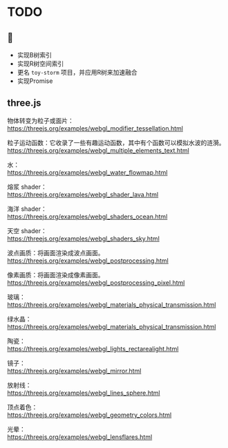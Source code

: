 # TODO

## 🤷‍
- 实现B树索引
- 实现R树空间索引
- 更名 `toy-storm` 项目，并应用R树来加速融合
- 实现Promise

## three.js

物体转变为粒子或面片：  
https://threejs.org/examples/webgl_modifier_tessellation.html  
  
粒子运动函数：它收录了一些有趣运动函数，其中有个函数可以模拟水波的涟漪。 
https://threejs.org/examples/webgl_multiple_elements_text.html  

水：  
https://threejs.org/examples/webgl_water_flowmap.html  

熔浆 shader：  
https://threejs.org/examples/webgl_shader_lava.html  

海洋 shader：  
https://threejs.org/examples/webgl_shaders_ocean.html  

天空 shader：  
https://threejs.org/examples/webgl_shaders_sky.html  

波点画质：将画面渲染成波点画面。  
https://threejs.org/examples/webgl_postprocessing.html  

像素画质：将画面渲染成像素画面。  
https://threejs.org/examples/webgl_postprocessing_pixel.html  

玻璃：  
https://threejs.org/examples/webgl_materials_physical_transmission.html  

绿水晶：  
https://threejs.org/examples/webgl_materials_physical_transmission.html  

陶瓷：  
https://threejs.org/examples/webgl_lights_rectarealight.html  

镜子：  
https://threejs.org/examples/webgl_mirror.html  

放射线：  
https://threejs.org/examples/webgl_lines_sphere.html  


顶点着色：  
https://threejs.org/examples/webgl_geometry_colors.html  

光晕：  
https://threejs.org/examples/webgl_lensflares.html  

